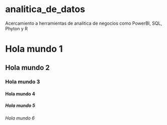 # analitica_de_datos
Acercamiento a herramientas de analitica de negocios como PowerBI, SQL, Phyton y R
# Hola mundo 1 
## Hola mundo 2
### Hola mundo 3
#### Hola mundo 4
##### Hola mundo 5 
###### Hola mundo 6

